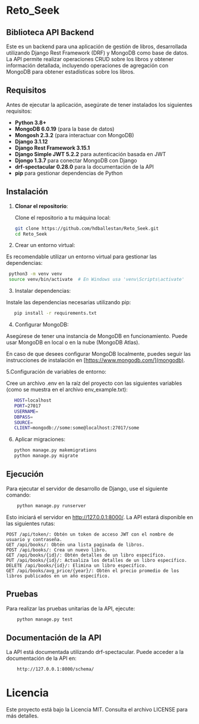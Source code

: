 # Reto_Seek
## Biblioteca API Backend

Este es un backend para una aplicación de gestión de libros, desarrollada utilizando Django Rest Framework (DRF) y MongoDB como base de datos. La API permite realizar operaciones CRUD sobre los libros y obtener información detallada, incluyendo operaciones de agregación con MongoDB para obtener estadísticas sobre los libros.

## Requisitos

Antes de ejecutar la aplicación, asegúrate de tener instalados los siguientes requisitos:

- **Python 3.8+**
- **MongoDB 6.0.19** (para la base de datos)
- **Mongosh 2.3.2** (para interactuar con MongoDB)
- **Django 3.1.12**
- **Django Rest Framework 3.15.1**
- **Django Simple JWT 5.2.2** para autenticación basada en JWT
- **Djongo 1.3.7** para conectar MongoDB con Django
- **drf-spectacular 0.28.0** para la documentación de la API
- **pip** para gestionar dependencias de Python

## Instalación

1. **Clonar el repositorio**:

   Clone el repositorio a tu máquina local:

   ```bash
   git clone https://github.com/hdballestan/Reto_Seek.git
   cd Reto_Seek
   ```
2. Crear un entorno virtual:

Es recomendable utilizar un entorno virtual para gestionar las dependencias:

   ```bash
    python3 -m venv venv
    source venv/bin/activate  # En Windows usa 'venv\Scripts\activate'
   ```

3. Instalar dependencias:

Instale las dependencias necesarias utilizando pip:

 ```bash
    pip install -r requirements.txt
   ```

4. Configurar MongoDB:

Asegúrese de tener una instancia de MongoDB en funcionamiento. Puede usar MongoDB en local o en la nube (MongoDB Atlas).

En caso de que desees configurar MongoDB localmente, puedes seguir las instrucciones de instalación en [https://www.mongodb.com/](mongodb).

5.Configuración de variables de entorno:

Cree un archivo .env en la raíz del proyecto con las siguientes variables (como se muestra en el archivo env_example.txt):
 ```bash
    HOST=localhost
    PORT=27017
    USERNAME=
    DBPASS=
    SOURCE=
    CLIENT=mongodb://some:some@localhost:27017/some
   ```

6. Aplicar migraciones:

 ```bash
    python manage.py makemigrations
    python manage.py migrate
   ```

## Ejecución 

Para ejecutar el servidor de desarrollo de Django, use el siguiente comando:

```bash
    python manage.py runserver
   ```

Esto iniciará el servidor en http://127.0.0.1:8000/. La API estará disponible en las siguientes rutas:

    POST /api/token/: Obtén un token de acceso JWT con el nombre de usuario y contraseña.
    GET /api/books/: Obtén una lista paginada de libros.
    POST /api/books/: Crea un nuevo libro.
    GET /api/books/{id}/: Obtén detalles de un libro específico.
    PUT /api/books/{id}/: Actualiza los detalles de un libro específico.
    DELETE /api/books/{id}/: Elimina un libro específico.
    GET /api/books/avg_price/{year}/: Obtén el precio promedio de los libros publicados en un año específico.

## Pruebas

Para realizar las pruebas unitarias de la API, ejecute:
```bash
    python manage.py test
   ```

## Documentación de la API

La API está documentada utilizando drf-spectacular. Puede acceder a la documentación de la API en:
```bash
    http://127.0.0.1:8000/schema/
   ```

# Licencia

Este proyecto está bajo la Licencia MIT. Consulta el archivo LICENSE para más detalles.


